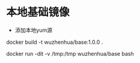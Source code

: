 # 本地基础镜像
- 添加本地yum源

docker build -t wuzhenhua/base:1.0.0 .

docker run -dit -v /tmp:/tmp wuzhenhua/base bash

